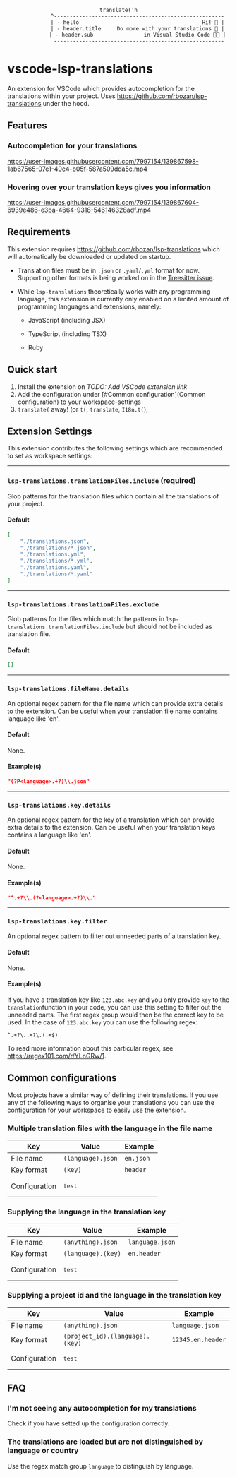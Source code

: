 
**<center>**
```
translate('h
            ^------------------------------------------------------
            | - hello                                       Hi! 👋 |
            | - header.title     Do more with your translations 📔 |
            | - header.sub                in Visual Studio Code 👩‍💻 |
             ------------------------------------------------------
```
**</center>**
# vscode-lsp-translations

An extension for VSCode which provides autocompletion for the translations within your project. Uses https://github.com/rbozan/lsp-translations under the hood.

## Features

### Autocompletion for your translations

https://user-images.githubusercontent.com/7997154/139867598-1ab67565-07e1-40c4-b05f-587a509dda5c.mp4

### Hovering over your translation keys gives you information

https://user-images.githubusercontent.com/7997154/139867604-6939e486-e3ba-4664-9318-546146328adf.mp4

## Requirements
This extension requires https://github.com/rbozan/lsp-translations which will automatically be downloaded or updated on startup.
* Translation files must be in `.json` or `.yaml`/`.yml` format for now. Supporting other formats is being worked on in the [Treesitter issue](https://github.com/rbozan/lsp-translations/issues/10).
* While  `lsp-translations`  theoretically  works  with  any  programming  language,  this  extension  is  currently  only  enabled  on  a  limited  amount  of  programming  languages  and  extensions,  namely:

	-  JavaScript  (including  JSX)

	-  TypeScript  (including  TSX)

	-  Ruby


## Quick start
1. Install the extension on *TODO: Add VSCode extension link*
2. Add the configuration under [#Common configuration](Common configuration) to your workspace-settings
3. `translate(` away! (or `t(`, `translate`, `I18n.t(`),

## Extension Settings

This extension contributes the following settings which are recommended to set as workspace settings:

___
###  `lsp-translations.translationFiles.include` (required)
Glob patterns for the translation files which contain all the translations of your project.

#### Default
```json
[
	"./translations.json",
	"./translations/*.json",
	"./translations.yml",
	"./translations/*.yml",
	"./translations.yaml",
	"./translations/*.yaml"
]
```

___
###  `lsp-translations.translationFiles.exclude`
Glob patterns for the files which match the patterns in `lsp-translations.translationFiles.include` but should not be included as translation file.

#### Default
```json
[]
```
___
### `lsp-translations.fileName.details`
An optional regex pattern for the file name which can provide extra details to the extension. Can be useful when your translation file name contains language like 'en'.

#### Default
None.

#### Example(s)
```json
"(?P<language>.+?)\\.json"
```
___
### `lsp-translations.key.details`
An optional regex pattern for the key of a translation which can provide extra details to the extension. Can be useful when your translation keys contains a language like 'en'.

#### Default
None.

#### Example(s)

```json
"^.+?\\.(?<language>.+?)\\."
```
___
### `lsp-translations.key.filter`
An optional regex pattern to filter out unneeded parts of a translation key.

#### Default
None.

#### Example(s)
If you have a translation key like `123.abc.key` and you only provide `key` to the `translation`function in your code, you can use this setting to filter out the unneeded parts. The first regex group would then be the correct key to be used. In the case of `123.abc.key` you can use the following regex:
```regex
^.+?\..+?\.(.+$)
```
To read more information about this particular regex, see https://regex101.com/r/YLnGRw/1.

## Common configurations
Most projects have a similar way of defining their translations. If you use any of the following ways to organise your translations you can use the configuration for your workspace to easily use the extension.

### Multiple translation files with the language in the file name

Key | Value | Example
-----------|-----------|--------
File name | `(language).json` | `en.json`
Key format | `(key)` | `header`
Configuration| <pre lang="json">test</pre>

### Supplying the language in the translation key

Key | Value | Example
-----------|-----------|--------
File name | `(anything).json` | `language.json`
Key format | `(language).(key)` | `en.header`
Configuration| <pre lang="json">test</pre>

### Supplying a project id and the language in the translation key

Key | Value | Example
-----------|-----------|--------
File name | `(anything).json` | `language.json`
Key format | `(project_id).(language).(key)` | `12345.en.header`
Configuration| <pre lang="json">test</pre>

## FAQ
### I'm not seeing any autocompletion for my translations
Check if you have setted up the configuration correctly.

### The translations are loaded but are not distinguished by language or country
Use the regex match group `language` to distinguish by language.
